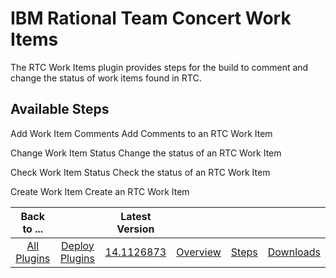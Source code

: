 
IBM Rational Team Concert Work Items
====================================


The RTC Work Items plugin provides steps for the build to comment and change the status of work items found in RTC.




Available Steps
---------------


Add Work Item Comments Add Comments to an RTC Work Item


Change Work Item Status 
Change the status of an RTC Work Item


Check Work Item Status Check the status of an RTC Work Item


Create Work Item 
Create an RTC Work Item





|Back to ...||Latest Version||||
| :---: | :---: | :---: | :---: | :---: | :---: |
|[All Plugins](../../index.md)|[Deploy Plugins](../README.md)|[14.1126873](https://raw.githubusercontent.com/UrbanCode/IBM-UCD-PLUGINS/main/files/plugin-air-RTC-WorkItems/ucd-plugin-air-RTC-WorkItems-14.1126873.zip)|[Overview](overview.md)|[Steps](steps.md)|[Downloads](downloads.md)|
